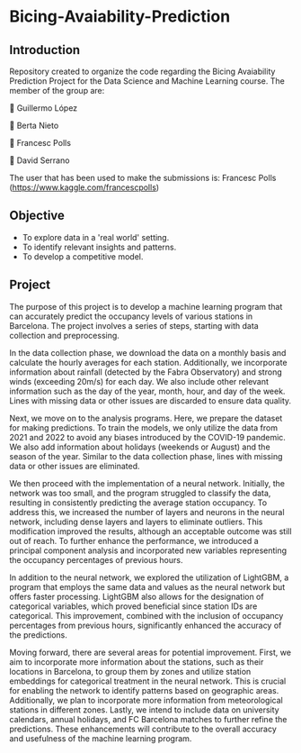 # Bicing-Avaiability-Prediction

## Introduction

Repository created to organize the code regarding the Bicing Avaiability Prediction Project for the Data Science and Machine Learning course.
The member of the group are:

👤 Guillermo López

👤 Berta Nieto

👤 Francesc Polls

👤 David Serrano

The user that has been used to make the submissions is:
Francesc Polls (https://www.kaggle.com/francescpolls)

## Objective

- To explore data in a 'real world' setting.
- To identify relevant insights and patterns.
- To develop a competitive model.

## Project

The purpose of this project is to develop a machine learning program that can accurately predict the occupancy levels of various stations in Barcelona. The project involves a series of steps, starting with data collection and preprocessing.

In the data collection phase, we download the data on a monthly basis and calculate the hourly averages for each station. Additionally, we incorporate information about rainfall (detected by the Fabra Observatory) and strong winds (exceeding 20m/s) for each day. We also include other relevant information such as the day of the year, month, hour, and day of the week. Lines with missing data or other issues are discarded to ensure data quality.

Next, we move on to the analysis programs. Here, we prepare the dataset for making predictions. To train the models, we only utilize the data from 2021 and 2022 to avoid any biases introduced by the COVID-19 pandemic. We also add information about holidays (weekends or August) and the season of the year. Similar to the data collection phase, lines with missing data or other issues are eliminated.

We then proceed with the implementation of a neural network. Initially, the network was too small, and the program struggled to classify the data, resulting in consistently predicting the average station occupancy. To address this, we increased the number of layers and neurons in the neural network, including dense layers and layers to eliminate outliers. This modification improved the results, although an acceptable outcome was still out of reach. To further enhance the performance, we introduced a principal component analysis and incorporated new variables representing the occupancy percentages of previous hours.

In addition to the neural network, we explored the utilization of LightGBM, a program that employs the same data and values as the neural network but offers faster processing. LightGBM also allows for the designation of categorical variables, which proved beneficial since station IDs are categorical. This improvement, combined with the inclusion of occupancy percentages from previous hours, significantly enhanced the accuracy of the predictions.

Moving forward, there are several areas for potential improvement. First, we aim to incorporate more information about the stations, such as their locations in Barcelona, to group them by zones and utilize station embeddings for categorical treatment in the neural network. This is crucial for enabling the network to identify patterns based on geographic areas. Additionally, we plan to incorporate more information from meteorological stations in different zones. Lastly, we intend to include data on university calendars, annual holidays, and FC Barcelona matches to further refine the predictions. These enhancements will contribute to the overall accuracy and usefulness of the machine learning program. 